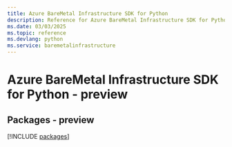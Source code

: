 ```yaml
---
title: Azure BareMetal Infrastructure SDK for Python
description: Reference for Azure BareMetal Infrastructure SDK for Python
ms.date: 03/03/2025
ms.topic: reference
ms.devlang: python
ms.service: baremetalinfrastructure
---
```

# Azure BareMetal Infrastructure SDK for Python - preview
## Packages - preview
[!INCLUDE [packages](baremetal-infrastructure-index.md)]